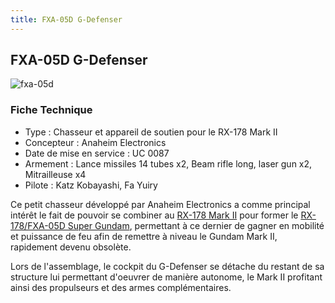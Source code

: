 ```yaml
---
title: FXA-05D G-Defenser
---
```


FXA-05D G-Defenser
------------------


![fxa-05d](/images/stories/saga/zetagundam/mechas/aeug/fxa-05d.png)


### Fiche Technique


* Type : Chasseur et appareil de soutien pour le RX-178 Mark II
* Concepteur : Anaheim Electronics
* Date de mise en service : UC 0087
* Armement : Lance missiles 14 tubes x2, Beam rifle long, laser gun x2, Mitrailleuse x4
* Pilote : Katz Kobayashi, Fa Yuiry


Ce petit chasseur développé par Anaheim Electronics a comme principal intérêt le fait de pouvoir se combiner au [RX-178 Mark II](index.php?option=com_content&view=article&id=773:rx-178-gundam-mark-ii&catid=179) pour former le [RX-178/FXA-05D Super Gundam](uc/zeta-gundam/rx-178-fxa-05d-super-gundam.html), permettant à ce dernier de gagner en mobilité et puissance de feu afin de remettre à niveau le Gundam Mark II, rapidement devenu obsolète.


Lors de l'assemblage, le cockpit du G-Defenser se détache du restant de sa structure lui permettant d'oeuvrer de manière autonome, le Mark II profitant ainsi des propulseurs et des armes complémentaires.

